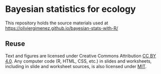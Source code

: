 # Bayesian statistics for ecology

This repository holds the source materials used at https://oliviergimenez.github.io/bayesian-stats-with-R/
 
## Reuse

Text and figures are licensed under Creative Commons Attribution [CC BY 4.0](https://creativecommons.org/licenses/by/4.0/). Any computer code (R, HTML, CSS, etc.) in slides and worksheets, including in slide and worksheet sources, is also licensed under [MIT](https://github.com/oliviergimenez/bayesian-stats-with-R/blob/master/LICENSE.md).
